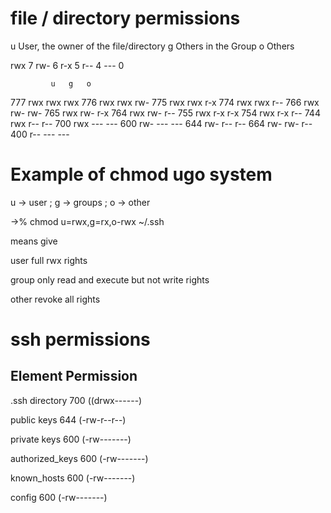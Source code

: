 # file / directory permissions

u User, the owner of the file/directory
g Others in the Group
o Others

rwx         7
rw-         6
r-x         5
r--         4
---         0

             u   g   o
777         rwx rwx rwx
776         rwx rwx rw-
775         rwx rwx r-x
774         rwx rwx r--
766         rwx rw- rw-
765         rwx rw- r-x
764         rwx rw- r--
755         rwx r-x r-x
754         rwx r-x r--
744         rwx r-- r--
700         rwx --- ---
600         rw- --- ---
644         rw- r-- r--
664         rw- rw- r--
400         r-- --- ---

# Example of chmod ugo system

u → user ; g → groups ; o → other

->% chmod u=rwx,g=rx,o-rwx ~/.ssh

means give

user full rwx rights

group only read and execute but not write rights

other revoke all rights


# ssh permissions 

 Element            Permission
----------------------------------------
.ssh directory      700 ((drwx------)

public keys         644 (-rw-r--r--)

private keys        600 (-rw-------)

authorized_keys     600 (-rw-------)

known_hosts         600 (-rw-------)

config              600 (-rw-------)

